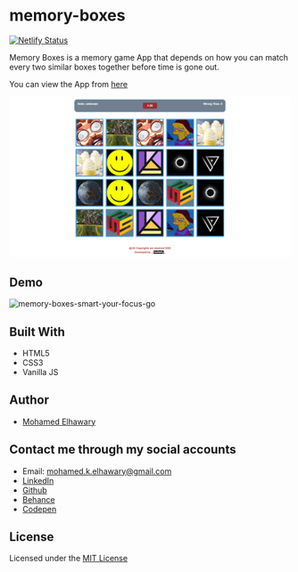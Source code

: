 # memory-boxes  

[![Netlify Status](https://api.netlify.com/api/v1/badges/86d83fec-0c14-40de-8dd4-d62e12a770fc/deploy-status)](https://app.netlify.com/sites/memoryboxes/deploys)  

Memory Boxes is a memory game App that depends on how you can match every two similar boxes together before time is gone out.

You can view the App from [here](https://memoryboxes.netlify.app/)

![Screenshot](preview_1.png)

## Demo  

![memory-boxes-smart-your-focus-go](https://user-images.githubusercontent.com/69651552/93798138-7ab35880-fc3d-11ea-9624-adddb599ab93.gif)  

## Built With

* HTML5
* CSS3
* Vanilla JS

## Author

* [Mohamed Elhawary](https://www.linkedin.com/in/mohamed-elhawary14/) 

## Contact me through my social accounts

* Email: mohamed.k.elhawary@gmail.com
* [LinkedIn](https://www.linkedin.com/in/mohamed-elhawary14/)
* [Github](https://github.com/Mohamed-Elhawary)  
* [Behance](https://www.behance.net/mohamed-elhawary14)
* [Codepen](https://codepen.io/Mohamed-ElHawary) 

## License

Licensed under the [MIT License](LICENSE)
